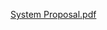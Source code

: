 [System Proposal.pdf](https://github.com/Quadsteak/System-Proposal4/files/7687972/System.Proposal.pdf)
